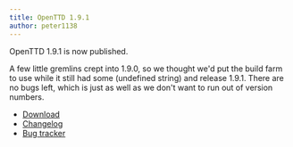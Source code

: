 ```yaml
---
title: OpenTTD 1.9.1
author: peter1138
---
```


OpenTTD 1.9.1 is now published.

A few little gremlins crept into 1.9.0, so we thought we'd put the build farm to use while it still had some (undefined string) and release 1.9.1.
There are no bugs left, which is just as well as we don't want to run out of version numbers.

* [Download](https://www.openttd.org/downloads/openttd-releases/latest.html)
* [Changelog](https://cdn.openttd.org/openttd-releases/1.9.1/changelog.txt)
* [Bug tracker](https://github.com/OpenTTD/OpenTTD/issues)
